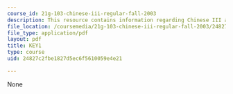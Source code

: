 ```yaml
---
course_id: 21g-103-chinese-iii-regular-fall-2003
description: This resource contains information regarding Chinese III assignments.
file_location: /coursemedia/21g-103-chinese-iii-regular-fall-2003/24827c2fbe1827d5ec6f5610059e4e21_MIT21G_103F03_L2926.pdf
file_type: application/pdf
layout: pdf
title: KEY1
type: course
uid: 24827c2fbe1827d5ec6f5610059e4e21

---
```

None